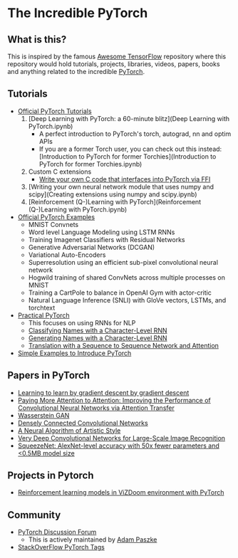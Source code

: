 # The Incredible PyTorch

## What is this?
This is inspired by the famous [Awesome TensorFlow](https://github.com/jtoy/awesome-tensorflow) repository where this repository would hold tutorials, projects, libraries, videos, papers, books and anything related to the incredible [PyTorch](http://pytorch.org/).


## Tutorials
- [Official PyTorch Tutorials](https://github.com/pytorch/tutorials)
	1. [Deep Learning with PyTorch: a 60-minute blitz](Deep Learning with PyTorch.ipynb)
		- A perfect introduction to PyTorch's torch, autograd, nn and optim APIs
   		- If you are a former Torch user, you can check out this instead: [Introduction to PyTorch for former Torchies](Introduction to PyTorch for former Torchies.ipynb)
	2. Custom C extensions
   		- [Write your own C code that interfaces into PyTorch via FFI](Creating%20Extensions%20using%20FFI.md)
	3. [Writing your own neural network module that uses numpy and scipy](Creating extensions using numpy and scipy.ipynb)
	4. [Reinforcement (Q-)Learning with PyTorch](Reinforcement (Q-)Learning with PyTorch.ipynb)
- [Official PyTorch Examples](https://github.com/pytorch/examples)
	- MNIST Convnets
	- Word level Language Modeling using LSTM RNNs
	- Training Imagenet Classifiers with Residual Networks
	- Generative Adversarial Networks (DCGAN)
	- Variational Auto-Encoders
	- Superresolution using an efficient sub-pixel convolutional neural network
	- Hogwild training of shared ConvNets across multiple processes on MNIST
	- Training a CartPole to balance in OpenAI Gym with actor-critic
	- Natural Language Inference (SNLI) with GloVe vectors, LSTMs, and torchtext
- [Practical PyTorch](https://github.com/spro/practical-pytorch)
	- This focuses on using RNNs for NLP
	- [Classifying Names with a Character-Level RNN](https://github.com/spro/practical-pytorch/blob/master/char-rnn-classification/char-rnn-classification.ipynb)
	- [Generating Names with a Character-Level RNN](https://github.com/spro/practical-pytorch/blob/master/char-rnn-generation/char-rnn-generation.ipynb)
	- [Translation with a Sequence to Sequence Network and Attention](https://github.com/spro/practical-pytorch/blob/master/seq2seq-translation/seq2seq-translation.ipynb)
- [Simple Examples to Introduce PyTorch](https://github.com/colesbury/pytorch-examples)

## Papers in PyTorch
- [Learning to learn by gradient descent by gradient descent](https://github.com/ikostrikov/pytorch-meta-optimizer)
- [Paying More Attention to Attention: Improving the Performance of Convolutional Neural Networks via Attention Transfer](https://github.com/szagoruyko/attention-transfer)
- [Wasserstein GAN](https://github.com/martinarjovsky/WassersteinGAN)
- [Densely Connected Convolutional Networks](https://github.com/bamos/densenet.pytorch)
- [A Neural Algorithm of Artistic Style](https://github.com/alexis-jacq/Pytorch-Tutorials)
- [Very Deep Convolutional Networks for Large-Scale Image Recognition](https://github.com/jcjohnson/pytorch-vgg)
- [SqueezeNet: AlexNet-level accuracy with 50x fewer parameters and <0.5MB model size](https://github.com/gsp-27/pytorch_Squeezenet)

## Projects in Pytorch
- [Reinforcement learning models in ViZDoom environment with PyTorch](https://github.com/akolishchak/doom-net-pytorch)

## Community
- [PyTorch Discussion Forum](https://discuss.pytorch.org/)
	- This is actively maintained by [Adam Paszke](https://github.com/apaszke)
- [StackOverFlow PyTorch Tags](http://stackoverflow.com/questions/tagged/pytorch)